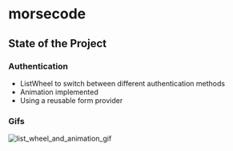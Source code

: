 # morsecode

## State of the Project

### Authentication
* ListWheel to switch between different authentication methods
* Animation implemented
* Using a reusable form provider

### Gifs

![list_wheel_and_animation_gif](https://github.com/didof/morsecode/blob/main/gifs/list_wheel_and_animation.gif)
